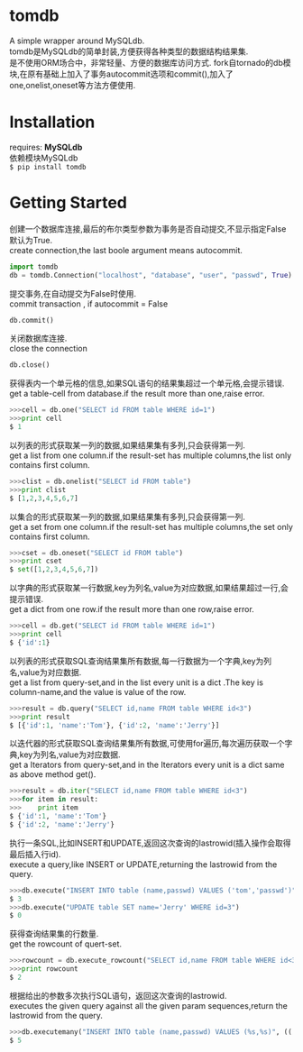 tomdb
=====

A simple wrapper around MySQLdb.  
tomdb是MySQLdb的简单封装,方便获得各种类型的数据结构结果集.  
是不使用ORM场合中，非常轻量、方便的数据库访问方式.
fork自tornado的db模块,在原有基础上加入了事务autocommit选项和commit(),加入了one,onelist,oneset等方法方便使用.

Installation
=====

requires: **MySQLdb**  
依赖模块MySQLdb  
``$ pip install tomdb``

Getting Started
=====
创建一个数据库连接,最后的布尔类型参数为事务是否自动提交,不显示指定False默认为True.  
create connection,the last boole argument means autocommit.
```python
import tomdb
db = tomdb.Connection("localhost", "database", "user", "passwd", True)
```
提交事务,在自动提交为False时使用.  
commit transaction , if autocommit = False
```python
db.commit()
```
关闭数据库连接.  
close the connection
```python
db.close()
```
获得表内一个单元格的信息,如果SQL语句的结果集超过一个单元格,会提示错误.  
get a table-cell from database.if the result more than one,raise error.
```python
>>>cell = db.one("SELECT id FROM table WHERE id=1")
>>>print cell
$ 1
```
以列表的形式获取某一列的数据,如果结果集有多列,只会获得第一列.  
get a list from one column.if the result-set has multiple columns,the list only contains first column.
```python
>>>clist = db.onelist("SELECT id FROM table")
>>>print clist
$ [1,2,3,4,5,6,7]
```
以集合的形式获取某一列的数据,如果结果集有多列,只会获得第一列.  
get a set from one column.if the result-set has multiple columns,the set only contains first column.
```python
>>>cset = db.oneset("SELECT id FROM table")
>>>print cset
$ set([1,2,3,4,5,6,7])
```
以字典的形式获取某一行数据,key为列名,value为对应数据,如果结果超过一行,会提示错误.  
get a dict from one row.if the result more than one row,raise error.
```python
>>>cell = db.get("SELECT id FROM table WHERE id=1")
>>>print cell
$ {'id':1}
```
以列表的形式获取SQL查询结果集所有数据,每一行数据为一个字典,key为列名,value为对应数据.  
get a list from query-set,and in the list every unit is a dict .The key is column-name,and the value is value of the row.
```python
>>>result = db.query("SELECT id,name FROM table WHERE id<3")
>>>print result
$ [{'id':1, 'name':'Tom'}, {'id':2, 'name':'Jerry'}]
```
以迭代器的形式获取SQL查询结果集所有数据,可使用for遍历,每次遍历获取一个字典,key为列名,value为对应数据.  
get a Iterators from query-set,and in the Iterators every unit is a dict same as above method get().
```python
>>>result = db.iter("SELECT id,name FROM table WHERE id<3")
>>>for item in result:
>>>    print item
$ {'id':1, 'name':'Tom'}
$ {'id':2, 'name':'Jerry'}
```
执行一条SQL,比如INSERT和UPDATE,返回这次查询的lastrowid(插入操作会取得最后插入行id).  
execute a query,like INSERT or UPDATE,returning the lastrowid from the query.
```python
>>>db.execute("INSERT INTO table (name,passwd) VALUES ('tom','passwd')")
$ 3
>>>db.execute("UPDATE table SET name='Jerry' WHERE id=3")
$ 0
```
获得查询结果集的行数量.  
get the rowcount of quert-set.
```python
>>>rowcount = db.execute_rowcount("SELECT id,name FROM table WHERE id<3")
>>>print rowcount
$ 2
```
根据给出的参数多次执行SQL语句，返回这次查询的lastrowid.  
executes the given query against all the given param sequences,return the lastrowid from the query.
```python
>>>db.executemany("INSERT INTO table (name,passwd) VALUES (%s,%s)", (('Tom','passwd'), ('Jerry','passwd')))
$ 5
```
